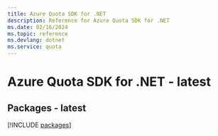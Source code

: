 ```yaml
---
title: Azure Quota SDK for .NET
description: Reference for Azure Quota SDK for .NET
ms.date: 02/16/2024
ms.topic: reference
ms.devlang: dotnet
ms.service: quota
---
```

# Azure Quota SDK for .NET - latest
## Packages - latest
[!INCLUDE [packages](quota-index.md)]